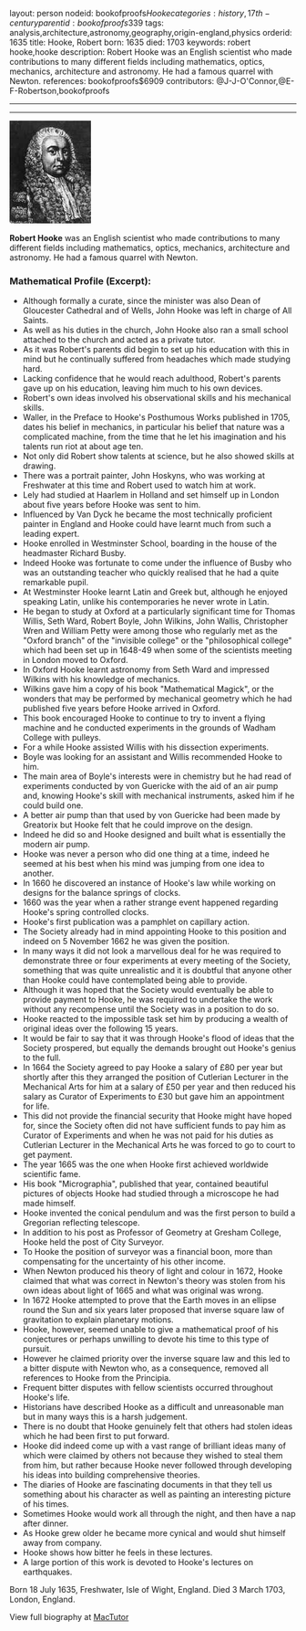 layout: person
nodeid: bookofproofs$Hooke
categories: history,17th-century
parentid: bookofproofs$339
tags: analysis,architecture,astronomy,geography,origin-england,physics
orderid: 1635
title: Hooke, Robert
born: 1635
died: 1703
keywords: robert hooke,hooke
description: Robert Hooke was an English scientist who made contributions to many different fields including mathematics, optics, mechanics, architecture and astronomy. He had a famous quarrel with Newton.
references: bookofproofs$6909
contributors: @J-J-O'Connor,@E-F-Robertson,bookofproofs

---



---

![Hooke.jpg](https://github.com/bookofproofs/bookofproofs.github.io/blob/main/_sources/_assets/images/portraits/Hooke.jpg?raw=true)

**Robert Hooke** was an English scientist who made contributions to many different fields including mathematics, optics, mechanics, architecture and astronomy. He had a famous quarrel with Newton.

### Mathematical Profile (Excerpt):
* Although formally a curate, since the minister was also Dean of Gloucester Cathedral and of Wells, John Hooke was left in charge of All Saints.
* As well as his duties in the church, John Hooke also ran a small school attached to the church and acted as a private tutor.
* As it was Robert's parents did begin to set up his education with this in mind but he continually suffered from headaches which made studying hard.
* Lacking confidence that he would reach adulthood, Robert's parents gave up on his education, leaving him much to his own devices.
* Robert's own ideas involved his observational skills and his mechanical skills.
* Waller, in the Preface to Hooke's Posthumous Works published in 1705, dates his belief in mechanics, in particular his belief that nature was a complicated machine, from the time that he let his imagination and his talents run riot at about age ten.
* Not only did Robert show talents at science, but he also showed skills at drawing.
* There was a portrait painter, John Hoskyns, who was working at Freshwater at this time and Robert used to watch him at work.
* Lely had studied at Haarlem in Holland and set himself up in London about five years before Hooke was sent to him.
* Influenced by Van Dyck he became the most technically proficient painter in England and Hooke could have learnt much from such a leading expert.
* Hooke enrolled in Westminster School, boarding in the house of the headmaster Richard Busby.
* Indeed Hooke was fortunate to come under the influence of Busby who was an outstanding teacher who quickly realised that he had a quite remarkable pupil.
* At Westminster Hooke learnt Latin and Greek but, although he enjoyed speaking Latin, unlike his contemporaries he never wrote in Latin.
* He began to study at Oxford at a particularly significant time for Thomas Willis, Seth Ward, Robert Boyle, John Wilkins, John Wallis, Christopher Wren and William Petty were among those who regularly met as the "Oxford branch" of the "invisible college" or the "philosophical college" which had been set up in 1648-49 when some of the scientists meeting in London moved to Oxford.
* In Oxford Hooke learnt astronomy from Seth Ward and impressed Wilkins with his knowledge of mechanics.
* Wilkins gave him a copy of his book "Mathematical Magick", or the wonders that may be performed by mechanical geometry which he had published five years before Hooke arrived in Oxford.
* This book encouraged Hooke to continue to try to invent a flying machine and he conducted experiments in the grounds of Wadham College with pulleys.
* For a while Hooke assisted Willis with his dissection experiments.
* Boyle was looking for an assistant and Willis recommended Hooke to him.
* The main area of Boyle's interests were in chemistry but he had read of experiments conducted by von Guericke with the aid of an air pump and, knowing Hooke's skill with mechanical instruments, asked him if he could build one.
* A better air pump than that used by von Guericke had been made by Greatorix but Hooke felt that he could improve on the design.
* Indeed he did so and Hooke designed and built what is essentially the modern air pump.
* Hooke was never a person who did one thing at a time, indeed he seemed at his best when his mind was jumping from one idea to another.
* In 1660 he discovered an instance of Hooke's law while working on designs for the balance springs of clocks.
* 1660 was the year when a rather strange event happened regarding Hooke's spring controlled clocks.
* Hooke's first publication was a pamphlet on capillary action.
* The Society already had in mind appointing Hooke to this position and indeed on 5 November 1662 he was given the position.
* In many ways it did not look a marvellous deal for he was required to demonstrate three or four experiments at every meeting of the Society, something that was quite unrealistic and it is doubtful that anyone other than Hooke could have contemplated being able to provide.
* Although it was hoped that the Society would eventually be able to provide payment to Hooke, he was required to undertake the work without any recompense until the Society was in a position to do so.
* Hooke reacted to the impossible task set him by producing a wealth of original ideas over the following 15 years.
* It would be fair to say that it was through Hooke's flood of ideas that the Society prospered, but equally the demands brought out Hooke's genius to the full.
* In 1664 the Society agreed to pay Hooke a salary of £80 per year but shortly after this they arranged the position of Cutlerian Lecturer in the Mechanical Arts for him at a salary of £50 per year and then reduced his salary as Curator of Experiments to £30 but gave him an appointment for life.
* This did not provide the financial security that Hooke might have hoped for, since the Society often did not have sufficient funds to pay him as Curator of Experiments and when he was not paid for his duties as Cutlerian Lecturer in the Mechanical Arts he was forced to go to court to get payment.
* The year 1665 was the one when Hooke first achieved worldwide scientific fame.
* His book "Micrographia", published that year, contained beautiful pictures of objects Hooke had studied through a microscope he had made himself.
* Hooke invented the conical pendulum and was the first person to build a Gregorian reflecting telescope.
* In addition to his post as Professor of Geometry at Gresham College, Hooke held the post of City Surveyor.
* To Hooke the position of surveyor was a financial boon, more than compensating for the uncertainty of his other income.
* When Newton produced his theory of light and colour in 1672, Hooke claimed that what was correct in Newton's theory was stolen from his own ideas about light of 1665 and what was original was wrong.
* In 1672 Hooke attempted to prove that the Earth moves in an ellipse round the Sun and six years later proposed that inverse square law of gravitation to explain planetary motions.
* Hooke, however, seemed unable to give a mathematical proof of his conjectures or perhaps unwilling to devote his time to this type of pursuit.
* However he claimed priority over the inverse square law and this led to a bitter dispute with Newton who, as a consequence, removed all references to Hooke from the Principia.
* Frequent bitter disputes with fellow scientists occurred throughout Hooke's life.
* Historians have described Hooke as a difficult and unreasonable man but in many ways this is a harsh judgement.
* There is no doubt that Hooke genuinely felt that others had stolen ideas which he had been first to put forward.
* Hooke did indeed come up with a vast range of brilliant ideas many of which were claimed by others not because they wished to steal them from him, but rather because Hooke never followed through developing his ideas into building comprehensive theories.
* The diaries of Hooke are fascinating documents in that they tell us something about his character as well as painting an interesting picture of his times.
* Sometimes Hooke would work all through the night, and then have a nap after dinner.
* As Hooke grew older he became more cynical and would shut himself away from company.
* Hooke shows how bitter he feels in these lectures.
* A large portion of this work is devoted to Hooke's lectures on earthquakes.

Born 18 July 1635, Freshwater, Isle of Wight, England. Died 3 March 1703, London, England.

View full biography at [MacTutor](https://mathshistory.st-andrews.ac.uk/Biographies/Hooke/)
